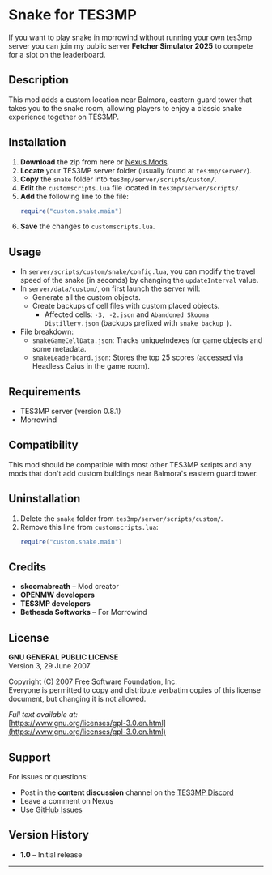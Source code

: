 # Snake for TES3MP  

If you want to play snake in morrowind without running your own tes3mp server 
you can join my public server **Fetcher Simulator 2025** to compete for a slot on the leaderboard.

## Description  

This mod adds a custom location near Balmora, eastern guard tower that takes you to the snake room, allowing players to enjoy a classic snake experience together on TES3MP.

## Installation

1. **Download** the zip from here or [Nexus Mods](https://www.nexusmods.com/morrowind/mods/56555?tab=files).
2. **Locate** your TES3MP server folder (usually found at `tes3mp/server/`).
3. **Copy** the `snake` folder into `tes3mp/server/scripts/custom/`.
4. **Edit** the `customscripts.lua` file located in `tes3mp/server/scripts/`.
5. **Add** the following line to the file:
   ```lua
   require("custom.snake.main")
   ```
6. **Save** the changes to `customscripts.lua`.

## Usage

- In `server/scripts/custom/snake/config.lua`, you can modify the travel speed of the snake (in seconds) by changing the `updateInterval` value.
- In `server/data/custom/`, on first launch the server will:
  - Generate all the custom objects.
  - Create backups of cell files with custom placed objects.
    - Affected cells: `-3, -2.json` and `Abandoned Skooma Distillery.json` (backups prefixed with `snake_backup_`).
- File breakdown:
  - `snakeGameCellData.json`: Tracks uniqueIndexes for game objects and some metadata.
  - `snakeLeaderboard.json`: Stores the top 25 scores (accessed via Headless Caius in the game room).

## Requirements

- TES3MP server (version 0.8.1)
- Morrowind

## Compatibility

This mod should be compatible with most other TES3MP scripts and any mods that don't add custom buildings near Balmora's eastern guard tower.

## Uninstallation

1. Delete the `snake` folder from `tes3mp/server/scripts/custom/`.
2. Remove this line from `customscripts.lua`:
   ```lua
   require("custom.snake.main")
   ```

## Credits

- **skoomabreath** – Mod creator
- **OPENMW developers**
- **TES3MP developers**
- **Bethesda Softworks** – For Morrowind  

## License

**GNU GENERAL PUBLIC LICENSE**  
Version 3, 29 June 2007

Copyright (C) 2007 Free Software Foundation, Inc.  
Everyone is permitted to copy and distribute verbatim copies of this license document, but changing it is not allowed.  

*Full text available at:*  
[https://www.gnu.org/licenses/gpl-3.0.en.html](https://www.gnu.org/licenses/gpl-3.0.en.html)

## Support

For issues or questions:
- Post in the **content discussion** channel on the [TES3MP Discord](https://discord.gg/ypSsVdr3xe)
- Leave a comment on Nexus
- Use [GitHub Issues](https://github.com/Skooma-Breath/snake/issues)

## Version History

- **1.0** – Initial release

---
